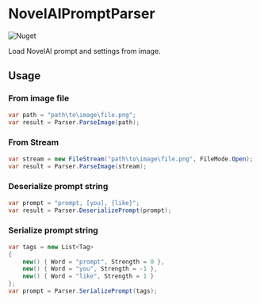 # NovelAIPromptParser

![Nuget](https://img.shields.io/nuget/v/NovelAIPromptParser)

Load NovelAI prompt and settings from image.

## Usage

### From image file

```csharp
var path = "path\to\image\file.png";
var result = Parser.ParseImage(path);
```

### From Stream

```csharp
var stream = new FileStream("path\to\image\file.png", FileMode.Open);
var result = Parser.ParseImage(stream);
```

### Deserialize prompt string

```csharp
var prompt = "prompt, [you], {like}";
var result = Parser.DeserializePrompt(prompt);
```

### Serialize prompt string

```csharp
var tags = new List<Tag>
{
    new() { Word = "prompt", Strength = 0 },
    new() { Word = "you", Strength = -1 },
    new() { Word = "like", Strength = 1 }
};
var prompt = Parser.SerializePrompt(tags);
```